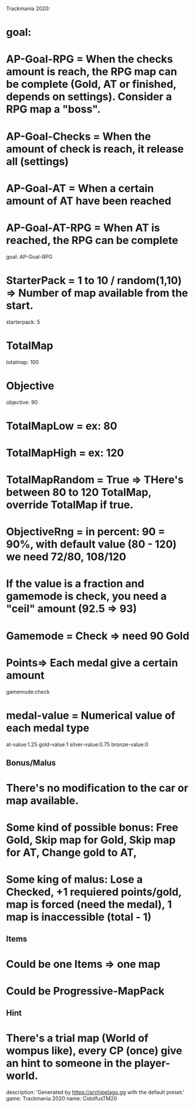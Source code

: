 Trackmania 2020:
  # goal: 
  # AP-Goal-RPG = When the checks amount is reach, the RPG map can be complete (Gold, AT or finished, depends on settings). Consider a RPG map a "boss".
  # AP-Goal-Checks = When the amount of check is reach, it release all (settings)
  # AP-Goal-AT = When a certain amount of AT have been reached
  # AP-Goal-AT-RPG = When AT is reached, the RPG can be complete
  goal: AP-Goal-RPG
  
  # StarterPack = 1 to 10 / random(1,10) => Number of map available from the start.
  starterpack: 5

  # TotalMap
  totalmap: 100

  # Objective
  objective: 90

  # TotalMapLow = ex: 80
  # TotalMapHigh = ex: 120
  # TotalMapRandom = True => THere's between 80 to 120 TotalMap, override TotalMap if true.
  # ObjectiveRng = in percent: 90 = 90%, with default value (80 - 120) we need 72/80, 108/120
  # If the value is a fraction and gamemode is check, you need a "ceil" amount (92.5 => 93)

  # Gamemode = Check => need 90 Gold
  #            Points=> Each medal give a certain amount
  gamemode:check

  # medal-value = Numerical value of each medal type
  at-value:1.25
  gold-value:1
  silver-value:0.75
  bronze-value:0

  ## Bonus/Malus
  # There's no modification to the car or map available.
  # Some kind of possible bonus: Free Gold, Skip map for Gold, Skip map for AT, Change gold to AT, 
  # Some king of malus: Lose a Checked, +1 requiered points/gold, map is forced (need the medal), 1 map is inaccessible (total - 1)


  ## Items
  # Could be one Items => one map
  # Could be Progressive-MapPack


  ## Hint
  # There's a trial map (World of wompus like), every CP (once) give an hint to someone in the player-world.
  

description: 'Generated by https://archipelago.gg with the default preset.'
game: Trackmania 2020
name: CidolfusTM20
